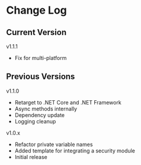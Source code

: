 # Change Log

## Current Version

v1.1.1

- Fix for multi-platform

## Previous Versions

v1.1.0

- Retarget to .NET Core and .NET Framework
- Async methods internally
- Dependency update
- Logging cleanup

v1.0.x

- Refactor private variable names
- Added template for integrating a security module
- Initial release
